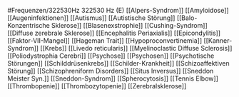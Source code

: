 #Frequenzen/322530Hz
322530 Hz (E)
[[Alpers-Syndrom]]
[[Amyloidose]]
[[Augeninfektionen]]
[[Autismus]]
[[Autistische Störung]]
[[Balo-Konzentrische Sklerose]]
[[Blasenexstrophie]]
[[Cushing-Syndrom]]
[[Diffuse zerebrale Sklerose]]
[[Encephalitis Periaxialis]]
[[Epicondylitis]]
[[Faktor-VII-Mangel]]
[[Hageman Trait]]
[[Hypoproconvertinemia]]
[[Kanner-Syndrom]]
[[Krebs]]
[[Livedo reticularis]]
[[Myelinoclastic Diffuse Sclerosis]]
[[Poliodystrophia Cerebri]]
[[Psychose]]
[[Psychosen]]
[[Psychotische Störungen]]
[[Schilddrüsenkrebs]]
[[Schilder-Krankheit]]
[[Schizoaffektiven Störung]]
[[Schizophreniform Disorders]]
[[Situs Inversus]]
[[Sneddon Meister Syn.]]
[[Sneddon-Syndrom]]
[[Spherocytosis]]
[[Tennis Elbow]]
[[Thrombopenie]]
[[Thrombozytopenie]]
[[Zerebralsklerose]]